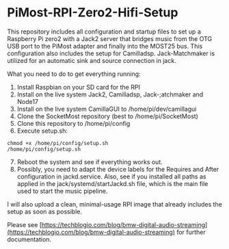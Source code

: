 # PiMost-RPI-Zero2-Hifi-Setup
This repository includes all configuration and startup files to set up a Raspberry Pi zero2 with a Jack2 server that bridges music from the OTG USB port to the PiMost adapter and finally into the MOST25 bus. This configuration also includes the setup for Camilladsp. Jack-Matchmaker is utilized for an automatic sink and source connection in jack.

What you need to do to get everything running:
1. Install Raspbian on your SD card for the RPI
2. Install on the live system Jack2, Camilladsp, Jack-;atchmaker and Node17
3. Install on the live system CamillaGUI to /home/pi/dev/camillagui
4. Clone the SocketMost repository (best to /home/pi/SocketMost)
5. Clone this repository to /home/pi/config
6. Execute setup.sh:
```
chmod +x /home/pi/config/setup.sh
/home/pi/config/setup.sh
```
7. Reboot the system and see if everything works out.
8. Possibly, you need to adapt the device labels for the Requires and After configuration in jackd.service.
Also, see if you installed all paths as applied in the jack/systemd/startJackd.sh file, which is the main file used to start the music pipeline.

I will also upload a clean, minimal-usage RPI image that already includes the setup as soon as possible.

Please see [https://techblogio.com/blog/bmw-digital-audio-streaming](https://techblogio.com/blog/bmw-digital-audio-streaming) for further documentation.
